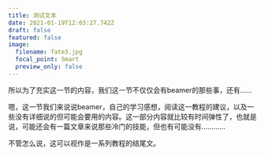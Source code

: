 ```yaml
---
title: 测试文本
date: 2021-01-19T12:03:27.742Z
draft: false
featured: false
image:
  filename: fate3.jpg
  focal_point: Smart
  preview_only: false
---
```

所以为了充实这一节的内容，我们这一节不仅仅会有beamer的那些事，还有……

嗯，这一节我们来说说beamer，自己的学习感想，阅读这一教程的建议，以及一些没有详细说的但可能会要用的内容。这一部分内容就比较有时间弹性了，也就是说，可能还会有一篇文章来说那些冷门的技能，但也有可能没有…………

不管怎么说，这可以视作是一系列教程的结尾文。